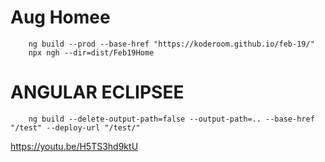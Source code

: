# Aug Homee

```
    ng build --prod --base-href "https://koderoom.github.io/feb-19/"
    npx ngh --dir=dist/Feb19Home
```

# ANGULAR ECLIPSEE
```
    ng build --delete-output-path=false --output-path=.. --base-href "/test" --deploy-url "/test/"
```

https://youtu.be/H5TS3hd9ktU